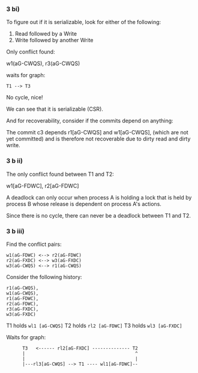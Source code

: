 ### 3 bi)

To figure out if it is serializable, look for either of the following:

1. Read followed by a Write
2. Write followed by another Write

Only conflict found:

w1(aG-CWQS), r3(aG-CWQS) 

waits for graph:

```
T1 --> T3
```

No cycle, nice!

We can see that it is serializable (CSR).

And for recoverability, consider if the commits depend on anything:

The commit c3 depends r1[aG-CWQS] and w1[aG-CWQS], (which are not yet committed) and is therefore not recoverable due to dirty read and dirty write.


### 3 b ii)

The only conflict found between T1 and T2:

w1[aG-FDWC], r2[aG-FDWC]

A deadlock can only occur when process A is holding a lock that is held by process B whose release is dependent on process A's actions.

Since there is no cycle, there can never be a deadlock between T1 and T2.

### 3 b iii)

Find the conflict pairs:

```
w1(aG-FDWC) <--> r2(aG-FDWC)
r2(aG-FXDC) <--> w3(aG-FXDC)
w3(aG-CWQS) <--> r1(aG-CWQS)
```

Consider the following history:

```
r1(aG-CWQS),
w1(aG-CWQS),
r1(aG-FDWC),
r2(aG-FDWC),
r3(aG-FXDC),
w3(aG-FXDC)
```

T1 holds ```wl1 [aG-CWQS]```
T2 holds ```rl2 [aG-FDWC]```
T3 holds ```wl3 [aG-FXDC]```

Waits for graph:

```
      T3   <------ rl2[aG-FXDC] -------------- T2 
      |                                         ^
      |                                         |
      |---rl3[aG-CWQS] --> T1 ---- wl1[aG-FDWC]--
```
